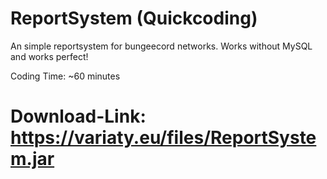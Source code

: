 # ReportSystem (Quickcoding)
An simple reportsystem for bungeecord networks. Works without MySQL and works perfect!

Coding Time: ~60 minutes
# Download-Link: https://variaty.eu/files/ReportSystem.jar
